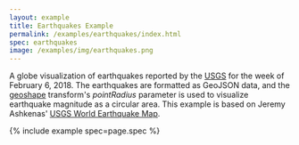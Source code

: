 ```yaml
---
layout: example
title: Earthquakes Example
permalink: /examples/earthquakes/index.html
spec: earthquakes
image: /examples/img/earthquakes.png
---
```


A globe visualization of earthquakes reported by the [USGS](https://earthquake.usgs.gov/earthquakes/) for the week of February 6, 2018. The earthquakes are formatted as GeoJSON data, and the [geoshape](../../docs/transforms/geoshape) transform's _pointRadius_ parameter is used to visualize earthquake magnitude as a circular area. This example is based on Jeremy Ashkenas' [USGS World Earthquake Map](https://beta.observablehq.com/@jashkenas/quakespotter-0-1).

{% include example spec=page.spec %}
